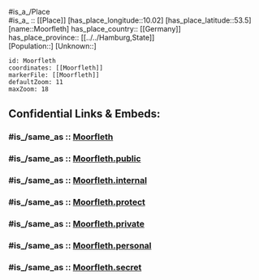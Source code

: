 ﻿---
confidential: public
isDeleted: false
location:
- 53.5
- 10.02
mapmarker: city
mapzoom:
- 7
- 12
SpocWebEntityId: 32597
tags:
- geo/City
type: City
---

#is_a_/Place  
#is_a_ :: [[Place]] 
[has_place_longitude::10.02] 
[has_place_latitude::53.5] 
[name::Moorfleth] 
has_place_country:: [[Germany]]  
has_place_province:: [[../../Hamburg,State]]  
[Population::] 
[Unknown::] 


```leaflet
id: Moorfleth
coordinates: [[Moorfleth]] 
markerFile: [[Moorfleth]] 
defaultZoom: 11 
maxZoom: 18
```


## Confidential Links & Embeds: 

### #is_/same_as :: [Moorfleth](Moorfleth.md) 

### #is_/same_as :: [Moorfleth.public](/_public/Earth/Continent/Europe/Europe~Central/Germany/Germany~West/State~Hamburg/cities~Hamburg/Moorfleth.public.md) 

### #is_/same_as :: [Moorfleth.internal](/_internal/Earth/Continent/Europe/Europe~Central/Germany/Germany~West/State~Hamburg/cities~Hamburg/Moorfleth.internal.md) 

### #is_/same_as :: [Moorfleth.protect](/_protect/Earth/Continent/Europe/Europe~Central/Germany/Germany~West/State~Hamburg/cities~Hamburg/Moorfleth.protect.md) 

### #is_/same_as :: [Moorfleth.private](/_private/Earth/Continent/Europe/Europe~Central/Germany/Germany~West/State~Hamburg/cities~Hamburg/Moorfleth.private.md) 

### #is_/same_as :: [Moorfleth.personal](/_personal/Earth/Continent/Europe/Europe~Central/Germany/Germany~West/State~Hamburg/cities~Hamburg/Moorfleth.personal.md) 

### #is_/same_as :: [Moorfleth.secret](/_secret/Earth/Continent/Europe/Europe~Central/Germany/Germany~West/State~Hamburg/cities~Hamburg/Moorfleth.secret.md)


